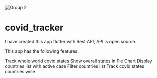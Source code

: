![Group 2](https://user-images.githubusercontent.com/47206155/147916110-d19e051b-3246-4377-a807-a1ff4d4a7e9f.png)
# covid_tracker

I have created this app flutter with Rest API, API is open source. 

This app has the following features. 

Track whole world covid states
Show overall states in Pie Chart 
Display countries list with active case 
Filter countries list 
Track covid states countries wise
